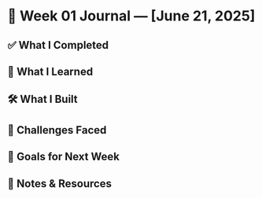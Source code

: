 # 📅 Week 01 Journal — [June 21, 2025]

## ✅ What I Completed

## 📘 What I Learned

## 🛠️ What I Built

## 🤯 Challenges Faced

## 🎯 Goals for Next Week

## 📌 Notes & Resources
